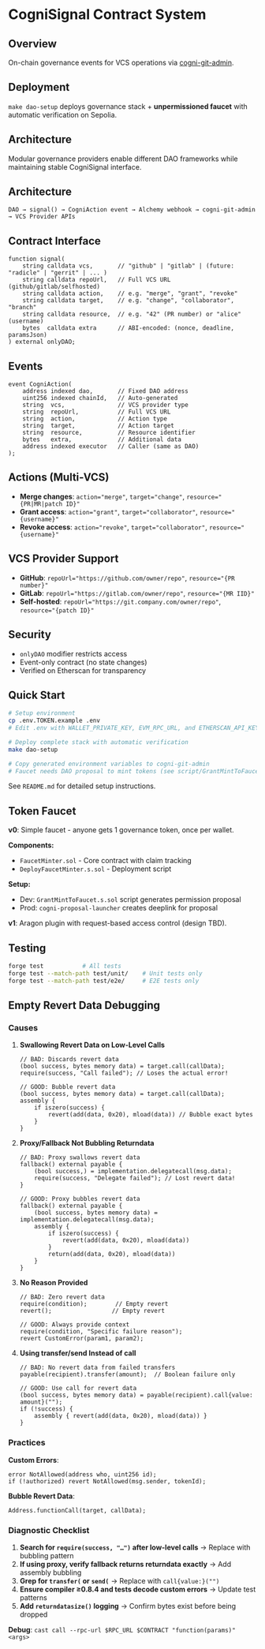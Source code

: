 # CogniSignal Contract System

## Overview
On-chain governance events for VCS operations via [cogni-git-admin](https://github.com/Cogni-DAO/cogni-git-admin).

## Deployment
`make dao-setup` deploys governance stack + **unpermissioned faucet** with automatic verification on Sepolia.

## Architecture  
Modular governance providers enable different DAO frameworks while maintaining stable CogniSignal interface.

## Architecture
```
DAO → signal() → CogniAction event → Alchemy webhook → cogni-git-admin → VCS Provider APIs
```

## Contract Interface
```solidity
function signal(
    string calldata vcs,       // "github" | "gitlab" | (future: "radicle" | "gerrit" | ... ) 
    string calldata repoUrl,   // Full VCS URL (github/gitlab/selfhosted)
    string calldata action,    // e.g. "merge", "grant", "revoke"
    string calldata target,    // e.g. "change", "collaborator", "branch"
    string calldata resource,  // e.g. "42" (PR number) or "alice" (username)
    bytes  calldata extra      // ABI-encoded: (nonce, deadline, paramsJson)
) external onlyDAO;
```

## Events
```solidity
event CogniAction(
    address indexed dao,       // Fixed DAO address
    uint256 indexed chainId,   // Auto-generated
    string  vcs,               // VCS provider type
    string  repoUrl,           // Full VCS URL
    string  action,            // Action type
    string  target,            // Action target  
    string  resource,          // Resource identifier
    bytes   extra,             // Additional data
    address indexed executor   // Caller (same as DAO)
);
```

## Actions (Multi-VCS)
- **Merge changes**: `action="merge"`, `target="change"`, `resource="{PR|MR|patch ID}"`
- **Grant access**: `action="grant"`, `target="collaborator"`, `resource="{username}"`
- **Revoke access**: `action="revoke"`, `target="collaborator"`, `resource="{username}"`

## VCS Provider Support
- **GitHub**: `repoUrl="https://github.com/owner/repo"`, `resource="{PR number}"`
- **GitLab**: `repoUrl="https://gitlab.com/owner/repo"`, `resource="{MR IID}"`
- **Self-hosted**: `repoUrl="https://git.company.com/owner/repo"`, `resource="{patch ID}"`

## Security
- `onlyDAO` modifier restricts access
- Event-only contract (no state changes)
- Verified on Etherscan for transparency

## Quick Start

```bash
# Setup environment
cp .env.TOKEN.example .env
# Edit .env with WALLET_PRIVATE_KEY, EVM_RPC_URL, and ETHERSCAN_API_KEY

# Deploy complete stack with automatic verification
make dao-setup

# Copy generated environment variables to cogni-git-admin
# Faucet needs DAO proposal to mint tokens (see script/GrantMintToFaucet.s.sol)
```

See `README.md` for detailed setup instructions.

## Token Faucet

**v0**: Simple faucet - anyone gets 1 governance token, once per wallet.

**Components:**
- `FaucetMinter.sol` - Core contract with claim tracking
- `DeployFaucetMinter.s.sol` - Deployment script

**Setup:**
- Dev: `GrantMintToFaucet.s.sol` script generates permission proposal
- Prod: `cogni-proposal-launcher` creates deeplink for proposal

**v1**: Aragon plugin with request-based access control (design TBD).

## Testing
```bash
forge test           # All tests
forge test --match-path test/unit/    # Unit tests only
forge test --match-path test/e2e/     # E2E tests only  
```

## Empty Revert Data Debugging

### Causes

1. **Swallowing Revert Data on Low-Level Calls**
   ```solidity
   // BAD: Discards revert data
   (bool success, bytes memory data) = target.call(callData);
   require(success, "Call failed"); // Loses the actual error!
   
   // GOOD: Bubble revert data
   (bool success, bytes memory data) = target.call(callData);
   assembly {
       if iszero(success) {
           revert(add(data, 0x20), mload(data)) // Bubble exact bytes
       }
   }
   ```

2. **Proxy/Fallback Not Bubbling Returndata**
   ```solidity
   // BAD: Proxy swallows revert data
   fallback() external payable {
       (bool success,) = implementation.delegatecall(msg.data);
       require(success, "Delegate failed"); // Lost revert data!
   }
   
   // GOOD: Proxy bubbles revert data  
   fallback() external payable {
       (bool success, bytes memory data) = implementation.delegatecall(msg.data);
       assembly {
           if iszero(success) {
               revert(add(data, 0x20), mload(data))
           }
           return(add(data, 0x20), mload(data))
       }
   }
   ```

3. **No Reason Provided**
   ```solidity
   // BAD: Zero revert data
   require(condition);        // Empty revert
   revert();                 // Empty revert
   
   // GOOD: Always provide context
   require(condition, "Specific failure reason");
   revert CustomError(param1, param2);
   ```

4. **Using transfer/send Instead of call**
   ```solidity
   // BAD: No revert data from failed transfers
   payable(recipient).transfer(amount);  // Boolean failure only
   
   // GOOD: Use call for revert data
   (bool success, bytes memory data) = payable(recipient).call{value: amount}("");
   if (!success) {
       assembly { revert(add(data, 0x20), mload(data)) }
   }
   ```

### Practices

**Custom Errors**:
```solidity
error NotAllowed(address who, uint256 id);
if (!authorized) revert NotAllowed(msg.sender, tokenId);
```

**Bubble Revert Data**:
```solidity
Address.functionCall(target, callData);
```

### Diagnostic Checklist

1. **Search for `require(success, "…")` after low-level calls** → Replace with bubbling pattern
2. **If using proxy, verify fallback returns returndata exactly** → Add assembly bubbling  
3. **Grep for `transfer(` or `send(`** → Replace with `call{value:}("")`
4. **Ensure compiler ≥0.8.4 and tests decode custom errors** → Update test patterns
5. **Add `returndatasize()` logging** → Confirm bytes exist before being dropped

**Debug**: `cast call --rpc-url $RPC_URL $CONTRACT "function(params)" <args>`

